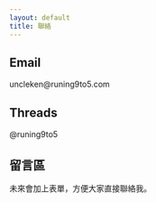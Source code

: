 ```yaml
---
layout: default
title: 聯絡
---
```


<div class="card-section">
  <h2>Email</h2>
  <p>uncleken@runing9to5.com</p>
  <h2>Threads</h2>
  <p>@runing9to5</p>
</div>

<div class="card-section">
  <h2>留言區</h2>
  <p>未來會加上表單，方便大家直接聯絡我。</p>
</div>
